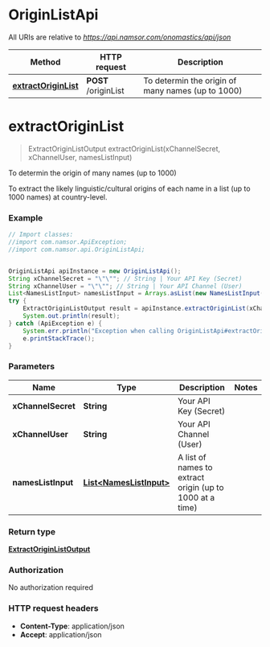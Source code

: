 # OriginListApi

All URIs are relative to *https://api.namsor.com/onomastics/api/json*

Method | HTTP request | Description
------------- | ------------- | -------------
[**extractOriginList**](OriginListApi.md#extractOriginList) | **POST** /originList | To determin the origin of many names (up to 1000)


<a name="extractOriginList"></a>
# **extractOriginList**
> ExtractOriginListOutput extractOriginList(xChannelSecret, xChannelUser, namesListInput)

To determin the origin of many names (up to 1000)

To extract the likely linguistic/cultural origins of each name in a list (up to 1000 names) at country-level. 

### Example
```java
// Import classes:
//import com.namsor.ApiException;
//import com.namsor.api.OriginListApi;


OriginListApi apiInstance = new OriginListApi();
String xChannelSecret = "\"\""; // String | Your API Key (Secret)
String xChannelUser = "\"\""; // String | Your API Channel (User)
List<NamesListInput> namesListInput = Arrays.asList(new NamesListInput()); // List<NamesListInput> | A list of names to extract origin (up to 1000 at a time)
try {
    ExtractOriginListOutput result = apiInstance.extractOriginList(xChannelSecret, xChannelUser, namesListInput);
    System.out.println(result);
} catch (ApiException e) {
    System.err.println("Exception when calling OriginListApi#extractOriginList");
    e.printStackTrace();
}
```

### Parameters

Name | Type | Description  | Notes
------------- | ------------- | ------------- | -------------
 **xChannelSecret** | **String**| Your API Key (Secret) |
 **xChannelUser** | **String**| Your API Channel (User) |
 **namesListInput** | [**List&lt;NamesListInput&gt;**](NamesListInput.md)| A list of names to extract origin (up to 1000 at a time) |

### Return type

[**ExtractOriginListOutput**](ExtractOriginListOutput.md)

### Authorization

No authorization required

### HTTP request headers

 - **Content-Type**: application/json
 - **Accept**: application/json

